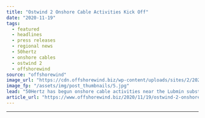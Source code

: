```yaml
---
title: "Ostwind 2 Onshore Cable Activities Kick Off"
date: "2020-11-19"
tags: 
  - featured
  - headlines
  - press releases
  - regional news
  - 50hertz
  - onshore cables
  - ostwind 2
  - offshorewind
source: "offshorewind"
image_url: "https://cdn.offshorewind.biz/wp-content/uploads/sites/2/2020/11/19150235/Ostwind-2-Onshore-Cable-Activities-Kick-Off.jpg"
image_fp: "/assets/img/post_thumbnails/5.jpg"
lead: "50Hertz has begun onshore cable activities near the Lubmin substation of the Ostwind 2"
article_url: "https://www.offshorewind.biz/2020/11/19/ostwind-2-onshore-cable-activities-kick-off/"
---
```


---
